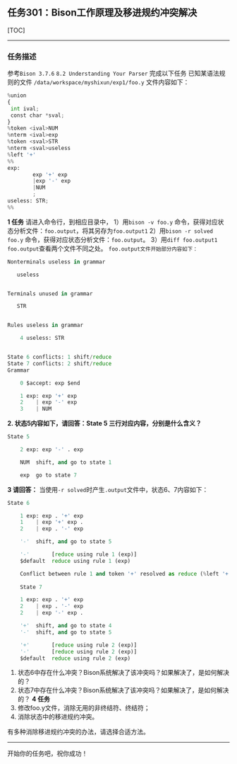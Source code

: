 ## 任务301：Bison工作原理及移进规约冲突解决
[TOC]

---

### 任务描述
参考`Bison 3.7.6` `8.2 Understanding Your Parser`
完成以下任务
已知某语法规则的文件
`/data/workspace/myshixun/exp1/foo.y`
文件内容如下：
```python
%union
{
 int ival;
 const char *sval;
}
%token <ival>NUM
%nterm <ival>exp
%token <sval>STR
%nterm <sval>useless
%left '+'
%%
exp:
        exp '+' exp
        |exp '-' exp
        |NUM
        ;
useless: STR;
%% 
```
**1 任务**
请进入命令行，到相应目录中，
1）用`bison -v foo.y` 命令，获得对应状态分析文件：`foo.output`，将其另存为`foo.output1`
2）用`bison -r solved foo.y` 命令，获得对应状态分析文件：`foo.output`。
3）用`diff foo.output1 foo.output`查看两个文件不同之处。
`foo.output文件开始部分内容如下：`
```python
Nonterminals useless in grammar

   useless


Terminals unused in grammar

   STR


Rules useless in grammar

    4 useless: STR


State 6 conflicts: 1 shift/reduce
State 7 conflicts: 2 shift/reduce 
Grammar

    0 $accept: exp $end

    1 exp: exp '+' exp
    2    | exp '-' exp
    3    | NUM

```
**2. 状态5内容如下，请回答：State 5 三行对应内容，分别是什么含义？**
```python
State 5

    2 exp: exp '-' . exp

    NUM  shift, and go to state 1

    exp  go to state 7

```


**3 请回答：**
当使用`-r solved`时产生`.output`文件中，状态6、7内容如下：
```python
State 6

    1 exp: exp . '+' exp
    1    | exp '+' exp .
    2    | exp . '-' exp

    '-'  shift, and go to state 5

    '-'       [reduce using rule 1 (exp)]
    $default  reduce using rule 1 (exp)

    Conflict between rule 1 and token '+' resolved as reduce (%left '+'). 
    
    State 7

    1 exp: exp . '+' exp
    2    | exp . '-' exp
    2    | exp '-' exp .

    '+'  shift, and go to state 4
    '-'  shift, and go to state 5

    '+'       [reduce using rule 2 (exp)]
    '-'       [reduce using rule 2 (exp)]
    $default  reduce using rule 2 (exp) 
```
1. 状态6中存在什么冲突？Bison系统解决了该冲突吗？如果解决了，是如何解决的？
1. 状态7中存在什么冲突？Bison系统解决了该冲突吗？如果解决了，是如何解决的？
**4 任务**
1. 修改foo.y文件，消除无用的非终结符、终结符；
2. 消除状态中的移进规约冲突。

有多种消除移进规约冲突的办法，请选择合适方法。

---
开始你的任务吧，祝你成功！


